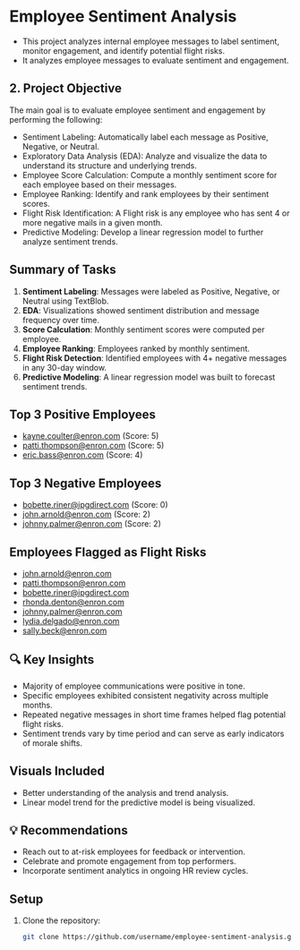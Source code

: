 
# Employee Sentiment Analysis

 - This project analyzes internal employee messages to label sentiment, monitor engagement, and identify potential flight risks.
 - It analyzes employee messages to evaluate sentiment and engagement.

## 2. Project Objective
The main goal is to evaluate employee sentiment and engagement by performing the following:
  - Sentiment Labeling: Automatically label each message as Positive, Negative, or Neutral.
  -  Exploratory Data Analysis (EDA): Analyze and visualize the data to understand its structure and underlying trends.
  - Employee Score Calculation: Compute a monthly sentiment score for each employee based on their messages.
  - Employee Ranking: Identify and rank employees by their sentiment scores.
  - Flight Risk Identification: A Flight risk is any employee who has sent 4 or more negative mails in a given month.
  -  Predictive Modeling: Develop a linear regression model to further analyze sentiment trends.


## Summary of Tasks

1. **Sentiment Labeling**: Messages were labeled as Positive, Negative, or Neutral using TextBlob.
2. **EDA**: Visualizations showed sentiment distribution and message frequency over time.
3. **Score Calculation**: Monthly sentiment scores were computed per employee.
4. **Employee Ranking**: Employees ranked by monthly sentiment.
5. **Flight Risk Detection**: Identified employees with 4+ negative messages in any 30-day window.
6. **Predictive Modeling**: A linear regression model was built to forecast sentiment trends.

## Top 3 Positive Employees
- kayne.coulter@enron.com (Score: 5)
- patti.thompson@enron.com (Score: 5)
- eric.bass@enron.com (Score: 4)

## Top 3 Negative Employees
- bobette.riner@ipgdirect.com (Score: 0)
- john.arnold@enron.com (Score: 2)
- johnny.palmer@enron.com (Score: 2)

## Employees Flagged as Flight Risks
- john.arnold@enron.com
- patti.thompson@enron.com
- bobette.riner@ipgdirect.com
- rhonda.denton@enron.com
- johnny.palmer@enron.com
- lydia.delgado@enron.com
- sally.beck@enron.com

## 🔍 Key Insights
- Majority of employee communications were positive in tone.
- Specific employees exhibited consistent negativity across multiple months.
- Repeated negative messages in short time frames helped flag potential flight risks.
- Sentiment trends vary by time period and can serve as early indicators of morale shifts.

## Visuals Included

 - Better understanding of the analysis and trend analysis.
 - Linear model trend for the predictive model is being visualized.

## 💡 Recommendations
- Reach out to at-risk employees for feedback or intervention.
- Celebrate and promote engagement from top performers.
- Incorporate sentiment analytics in ongoing HR review cycles.

## Setup
1. Clone the repository:
   ```bash
   git clone https://github.com/username/employee-sentiment-analysis.git

